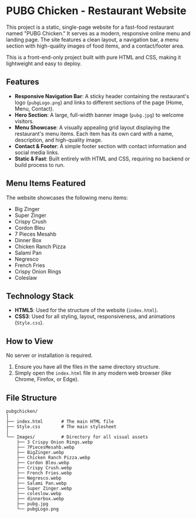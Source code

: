 # PUBG Chicken - Restaurant Website

This project is a static, single-page website for a fast-food restaurant named "PUBG Chicken." It serves as a modern, responsive online menu and landing page. The site features a clean layout, a navigation bar, a menu section with high-quality images of food items, and a contact/footer area.

This is a front-end-only project built with pure HTML and CSS, making it lightweight and easy to deploy.

## Features

  * **Responsive Navigation Bar**: A sticky header containing the restaurant's logo (`pubgLogo.png`) and links to different sections of the page (Home, Menu, Contact).
  * **Hero Section**: A large, full-width banner image (`pubg.jpg`) to welcome visitors.
  * **Menu Showcase**: A visually appealing grid layout displaying the restaurant's menu items. Each item has its own card with a name, description, and high-quality image.
  * **Contact & Footer**: A simple footer section with contact information and social media links.
  * **Static & Fast**: Built entirely with HTML and CSS, requiring no backend or build process to run.

## Menu Items Featured

The website showcases the following menu items:

  * Big Zinger
  * Super Zinger
  * Crispy Crush
  * Cordon Bleu
  * 7 Pieces Mesahb
  * Dinner Box
  * Chicken Ranch Pizza
  * Salami Pan
  * Negresco
  * French Fries
  * Crispy Onion Rings
  * Coleslaw

## Technology Stack

  * **HTML5**: Used for the structure of the website (`index.html`).
  * **CSS3**: Used for all styling, layout, responsiveness, and animations (`Style.css`).

## How to View

No server or installation is required.

1.  Ensure you have all the files in the same directory structure.
2.  Simply open the `index.html` file in any modern web browser (like
    Chrome, Firefox, or Edge).

## File Structure

```
pubgchicken/
│
├── index.html       # The main HTML file
├── Style.css        # The main stylesheet
│
└── Images/          # Directory for all visual assets
    ├── 3 Crispy Onion Rings.webp
    ├── 7PiecesMesahb.webp
    ├── BigZinger.webp
    ├── Chicken Ranch Pizza.webp
    ├── Cordon Bleu.webp
    ├── Crispy Crush.webp
    ├── French Fries.webp
    ├── Negresco.webp
    ├── Salami Pan.webp
    ├── Super Zinger.webp
    ├── coleslow.webp
    ├── dinnerbox.webp
    ├── pubg.jpg
    └── pubgLogo.png
```

